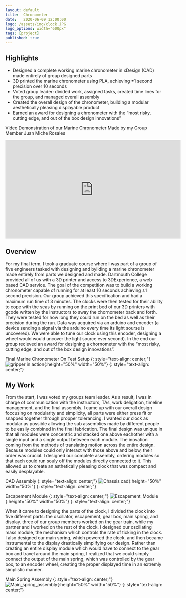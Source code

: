 ```yaml
---
layout: default
title:  Chronometer
date:   2020-06-09 12:00:00
logo: /assets/img/clock.JPG
logo_options: width="600px"
tags: [project]
published: true
---
```


## Highlights
- Designed a complete working marine chronometer in xDesign (CAD) made entirely of group designed parts
- 3D printed the marine chronometer using PLA, achieving ±1 second precision over 10 seconds
- Voted group leader: divided work, assigned tasks, created time lines for the group, and managed overall assembly
- Created the overall design of the chronometer, building a modular aesthetically pleasing displayable product
- Earned an award for designing a chronometer with the “most risky, cutting edge, and out of the box design innovations”

Video Demonstration of our Marine Chronometer Made by my Group Member Juan Miche Rosales
<iframe width="560" height="315" src="https://www.youtube.com/embed/WmkQ7Sj34JA" frameborder="0" allow="accelerometer; autoplay; encrypted-media; gyroscope; picture-in-picture" allowfullscreen></iframe>

## Overview
For my final term, I took a graduate course where I was part of a group of five engineers tasked with designing and byilding
a marine chronometer made entirely from parts we designed and made. Dartmouth College provided all of us with a 3D printer and access to 3DExperience, a
web based CAD service. The goal of the competition was to build a working chronometer capable of running for at least 10 seconds achieving ±1 second precision. Our group achieved this specification and had a maximum run time of 3 minutes.
The clocks were then tested for their ability to cope with the seas by running on the print 
bed of our 3D printers with gcode written by the instructors to sway the chornometer back and forth. They were tested for
how long they could run on the bed as well as their precision during the run. Data was acquired via an arduino and encoder 
(a device sending a signal via the arduino every time its light sourse is uncovered). We were able to tune our clock using 
this encoder, designing a wheel would would uncover the light source ever second). In the end our group recieved an award
for designing a chornometer with the “most risky, cutting edge, and out of the box design innovations”.


Final Marine Chronometer On Test Setup
{: style="text-align: center;"}
![gripper in action](/assets/img/clock.JPG){:height="50%" width="50%"}
{: style="text-align: center;"}

## My Work
From the start, I was voted my groups team leader. As a result, I was in charge of communication with the instructors, TAs,
work deligation, timeline management, and the final assembly. I came up with our overall design foccusing on modularity
and simplicity, all parts were either press fit or snapped together through propper tolerancing. I wanted our clock as modular
as possible allowing the sub assemblies made by different people to be easily combined in the final fabrication.
The final design was unique in that all modules were concentric and stacked one above eachother with a single input and
a single output between each module. The inovation coming from the methods of translating motion across the entire design. 
Because modules could only interact with those above and below, their order was crucial. I designed our complete assembly, 
ordering modules so that each could run souly off the modules directly connected to it. This allowed us to create an 
asthetically pleasing clock that was compact and easily desplayable.

CAD Assembly
{: style="text-align: center;"}
![Chassis cad](/assets/img/assembly.png){:height="50%" width="50%"}
{: style="text-align: center;"}

Escapement Module
{: style="text-align: center;"}
![Escapement_Module](/assets/img/oscillator.png){:height="50%" width="50%"}
{: style="text-align: center;"}

When it came to designing the parts of the clock, I divided the clock into five different parts: the oscillator, 
escapement, gear box, main spring, and display. three of our group members worked on the gear train, while my partner and I worked on the rest of the clock. 
I designed our oscillating mass module, the mechanism which controls the rate of ticking in the clock. I also designed our 
main spring, which powered the clock, and then became instrumental to the display drastically simplifying our design. Rather 
than creating an entire display module which would have to connect to the gear box and travel around the main spring,
I realized that we could simply connect the output of the main spring, which was controlled by the gear box,
to an encoder wheel, creating the proper displayed time in an extremly simplistic manner. 

Main Spring Assembly
{: style="text-align: center;"}
![Main_spring_assembly](/assets/img/spring.png){:height="50%" width="50%"}
{: style="text-align: center;"}



